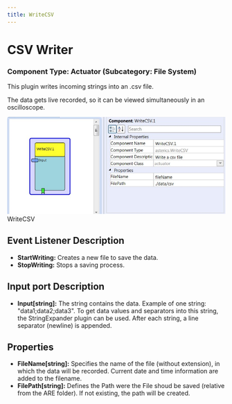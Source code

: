 ```yaml
---
title: WriteCSV
---
```


# CSV Writer

### Component Type: Actuator (Subcategory: File System)

This plugin writes incoming strings into an .csv file.

The data gets live recorded, so it can be viewed simultaneously in an oscilloscope.

![Screenshot: WriteCSV plugin](./img/WriteCSV.png "Screenshot: WriteCSV plugin")  
WriteCSV

## Event Listener Description

- **StartWriting:** Creates a new file to save the data.
- **StopWriting:** Stops a saving process.

## Input port Description

- **Input\[string\]:** The string contains the data. Example of one string: "data1;data2;data3". To get data values and separators into this string, the StringExpander plugin can be used. After each string, a line separator (newline) is appended.

## Properties

- **FileName\[string\]:** Specifies the name of the file (without extension), in which the data will be recorded. Current date and time information are added to the filename.
- **FilePath\[string\]:** Defines the Path were the File shoud be saved (relative from the ARE folder). If not existing, the path will be created.
